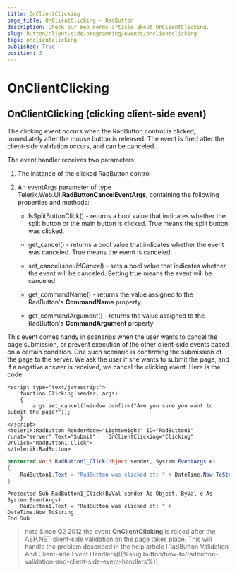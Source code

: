 ```yaml
---
title: OnClientClicking
page_title: OnClientClicking - RadButton
description: Check our Web Forms article about OnClientClicking.
slug: button/client-side-programming/events/onclientclicking
tags: onclientclicking
published: True
position: 3
---
```


# OnClientClicking

## OnClientClicking (clicking client-side event)

The clicking event occurs when the RadButton control is clicked, immediately after the mouse button is released. The event is fired after the client-side validation occurs, and can be canceled.

The event handler receives two parameters:

1. The instance of the clicked RadButton control

1. An eventArgs parameter of type Telerik.Web.UI.**RadButtonCancelEventArgs**, containing the following properties and methods:

	* IsSplitButtonClick() - returns a bool value that indicates whether the split button or the main button is clicked. True means the split button was clicked.

	* get_cancel() - returns a bool value that indicates whether the event was canceled. True means the event is canceled.

	* set_cancel(*shouldCancel*) - sets a bool value that indicates whether the event will be canceled. Setting true means the event will be canceled.

	* get_commandName() - returns the value assigned to the RadButton's **CommandName** property

	* get_commandArgument() - returns the value assigned to the RadButton's **CommandArgument** property

This event comes handy in scenarios when the user wants to cancel the page submission, or prevent execution of the other client-side events based on a certain condition. One such scenario is confirming the submission of the page to the server. We ask the user if she wants to submit the page, and if a negative answer is received, we cancel the clicking event. Here is the code:

````ASP.NET
<script type="text/javascript">
	function Clicking(sender, args)
	{
		args.set_cancel(!window.confirm("Are you sure you want to submit the page?"));
	}
</script>
<telerik:RadButton RenderMode="Lightweight" ID="RadButton1" runat="server" Text="Submit"	OnClientClicking="Clicking" OnClick="RadButton1_Click">
</telerik:RadButton>
````

````C#
protected void RadButton1_Click(object sender, System.EventArgs e)
{
	RadButton1.Text = "RadButton was clicked at: " + DateTime.Now.ToString();
}
````
````VB
Protected Sub RadButton1_Click(ByVal sender As Object, ByVal e As System.EventArgs)
	RadButton1.Text = "RadButton was clicked at: " + DateTime.Now.ToString
End Sub
````


>note Since Q2 2012 the event **OnClientClicking** is raised after the ASP.NET client-side validation on the page takes place. This will handle the problem described in the help article [RadButton Validation And Client-side Event Handlers]({%slug button/how-to/radbutton-validation-and-client-side-event-handlers%}).


